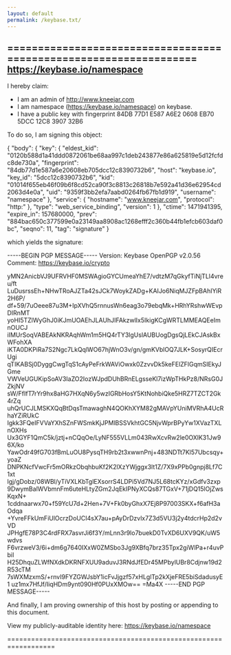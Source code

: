 ```yaml
---
layout: default
permalink: /keybase.txt/
---
```


==================================================================
https://keybase.io/namespace
--------------------------------------------------------------------

I hereby claim:

  * I am an admin of http://www.kneejar.com
  * I am namespace (https://keybase.io/namespace) on keybase.
  * I have a public key with fingerprint 84DB 77D1 E587 A6E2 0608  EB70 5DCC 12C8 3907 32B6

To do so, I am signing this object:

{
    "body": {
        "key": {
            "eldest_kid": "0120b588d1a41ddd0872061be68aa997c1deb243877e86a625819e5d12fcfdc8de730a",
            "fingerprint": "84db77d1e587a6e20608eb705dcc12c8390732b6",
            "host": "keybase.io",
            "key_id": "5dcc12c8390732b6",
            "kid": "01014f655eb46f09b6f8cd52ca90f3c8813c26818b7e592a41d36e62954cd2063d4e0a",
            "uid": "9359f3bb2efa7aabd0264fb67fb1d919",
            "username": "namespace"
        },
        "service": {
            "hostname": "www.kneejar.com",
            "protocol": "http:"
        },
        "type": "web_service_binding",
        "version": 1
    },
    "ctime": 1471941395,
    "expire_in": 157680000,
    "prev": "884bac650c377599e0a23149aa8908ac1268efff2c360b44fb1efcb603daf0bc",
    "seqno": 11,
    "tag": "signature"
}

which yields the signature:

-----BEGIN PGP MESSAGE-----
Version: Keybase OpenPGP v2.0.56
Comment: https://keybase.io/crypto

yMN2AnicbVJ9UFRVHF0MSWAgioGYCUmeaYhE7/vdtzM7qGkyfTiNjTLl4vreu/ft
LuDusrssEh+NHwTRoAJZTa42sJCk7WoykZADg+KAIJo6NiqMJZFpBAhIYiR2H6P/
df+59/7uOeee87u3M+IpXVhQ5rnnusWn6eag3o79ebqMk+HRhYRshwWEvpDIRnMT
yoHI5TZlWyGhJ0iKJmUOAEhJLAUhJIFAkzwlIx5IkigKCgWRTLMMEAQEeImnOUCJ
iIMUrSoqVABEAkNKRAqhWm1m5HQ4rTY3lgUslAUBUogDgsQjLEkCJAskBxWFohXA
iKTA0DKPiRa7S2Ngc7LkQqlWO67hjWnO3v/gn/gmKVblOQ7JLK+SosyrQIEcrUgi
qTIKABSj0DyggCwgTqS1cAyPeFrkWAViOwxk0ZzvvDk5keFElZFlGqmSIEkyJGme
VWVeUGUKipSoAV3IaZO2IozWJpdDUhBRnELgsseKl7izWpTHkPz8/NRsG0JZkjNV
sW/FfIfT7rYr9hx8aHG7HXqN6y5wzIGRbHosY5KtNohbiQke5HRZ7TZCT2Gk4rZq
uhQrUCJLMSKXQqBtDqsTmawaghN4QOKhXYM82gMAVpYUniMVRhA4UcRhaYZiRUkC
Igkk3FQeIFVVaYXhSZnFWSmkKjJPMlBSSVkhtGC5NjvWprBPyYw1XVazTXLnOXHs
Ux3GYF1QmC5k/jztj+nCQqOe/LyNF555VLLm043RwXcvRw2le0OXlK31Jw96X/ko
YawOdr49fG703fBmLuOU8PysqTH9rb2t3xwwnPnj+483NDTt7Kl57Ubcsqy+yoaZ
DNPKNcfVwcFr5mORkzObqhbuKf2K2lXzYWjggx3lt1Z/7X9xPPb0gnpj8Lf7C1xt
lgj/gDobz/08WBl/yTiVXLKbTglEXsorrS4LDPi5Vd7NJ5L68tcKYz/xGdfv3zxp
9DwymBalWVbmnFm6uteHLtyZGm2JqEkIPNyXCQs87TGxV+71jDQ15lOjZwsKqxN+
1cddnaarwx70+f59YcU7d+2Hen+7V+Fk0byGhxX7Ej8P97003SKX+f6afH3aOdqa
+YvreFFkUmFiUlOcrzDoUCI4sX7au+pAyDrDzvlx7Z3d5VU3j2y4tdcrHp2d2vVD
JPHgfE78P3C4rdFRX7asvrJi6f3Y/mLnn3r9lo7buekD0TvXD6UXV9QK/uW5wdvs
F6vrzweV3/6i+dm6g7640IXxW0ZMSbo3Jg9XBfq7brz35Tpx2giWlPa+r4uvPbiI
H25DhquZLWfNXdkDKRNFXUU9aduvJ3RNdJfEDr45MPbylUBr8Cdjnw19d2R53cTM
7sWXMzxmS/+rnvI9FYZGWJsbY1icFvJjgzf57xHLglTp2kXjeFRE5biSdadusyE1
uz1mx7HfJf/IiqHDm9ynt090Hf0PUxXMOw==
=Ma4X
-----END PGP MESSAGE-----

And finally, I am proving ownership of this host by posting or
appending to this document.

View my publicly-auditable identity here: https://keybase.io/namespace

==================================================================
